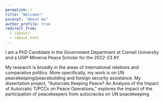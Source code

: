 ```yaml
---
permalink: /
title: "Welcome!"
excerpt: "About me"
author_profile: true
redirect_from: 
  - /about/
  - /about.html
---
```


I am a PhD Candidate in the Government Department at Cornell University and a USIP-Minerva Peace Scholar for the 2022-23 AY. 

My research is broadly in the areas of international relations and comparative politics. More specifically, my work is on UN peacekeeping/peacebuilding and foreign security assistance. My dissertation project, "Autocrats Keeping Peace? An Analysis of the Impact of Autocratic T/PCCs on Peace Operations," explores the impact of the participation of peacekeepers from autocracies on UN peacekeeping.